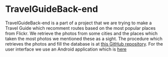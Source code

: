 # TravelGuideBack-end

TravelGuideBack-end is a part of a project that we are trying to make a Travel Guide which recomment routes based on the most popular places
from Flickr. We retrieve the photos from some cities and the  places which taken the most photos we mentioned these as a sight. The procedure
which retrieves the photos and fill the database is at [this GitHub repository](https://github.com/p-hilosophers/TravelGuide-DatabaseHandler). For the user interface
we use an Android application which is [here](https://github.com/p-hilosophers/TravelGuide)


